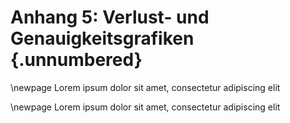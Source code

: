 # Anhang 5: Verlust- und Genauigkeitsgrafiken {.unnumbered}

\newpage
Lorem ipsum dolor sit amet, consectetur adipiscing elit

\newpage
Lorem ipsum dolor sit amet, consectetur adipiscing elit

